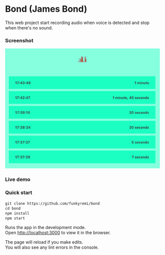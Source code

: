# Bond (James Bond)

This web project start recording audio when voice is detected and stop when there's no sound.

### Screenshot

![screenshot](screenshot.png)

### Live demo



### Quick start

```
git clone https://github.com/funkyremi/bond
cd bond
npm install
npm start
```

Runs the app in the development mode.<br>
Open [http://localhost:3000](http://localhost:3000) to view it in the browser.

The page will reload if you make edits.<br>
You will also see any lint errors in the console.

